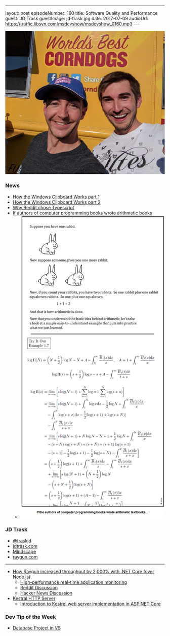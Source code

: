 ---
layout: post
episodeNumber: 160
title: Software Quality and Performance
guest:  JD Trask
guestImage:  jd-trask.jpg
date: 2017-07-09
audioUrl: https://traffic.libsyn.com/msdevshow/msdevshow_0160.mp3
--- 

![Danny Warren @dannydwarren half a minute ago via Twitter for Android @msdevshow @carlschweitzer I just met one of your fans in the wild! He recognized the hat! Y'all are making a difference! Keep it up!!!](msds-hat.jpg)

### News

 - [How the Windows Clipboard Works part 1](https://blogs.msdn.microsoft.com/ntdebugging/2012/03/16/how-the-clipboard-works-part-1)
 - [How the Windows Clipboard Works part 2](https://blogs.msdn.microsoft.com/ntdebugging/2012/03/29/how-the-clipboard-works-part-2)
 - [Why Reddit chose Typescript](https://redditblog.com/2017/06/30/why-we-chose-typescript)
 - [If authors of computer programming books wrote arithmetic books](http://i.imgur.com/FmBl0HS.png)
   - ![If authors of computer programming books wrote arithmetic books](math.png)

### JD Trask

 - [@traskjd](https://twitter.com/traskjd)
 - [jdtrask.com](http://jdtrask.com/)
 - [Mindscape](http://www.mindscapehq.com/)
 - [raygun.com](http://raygun.com)

--------------------------------------

 - [How Raygun increased throughput by 2,000% with .NET Core (over Node.js)](https://raygun.com/blog/increased-throughput-net-core/)
   - [High-performance real-time application monitoring](https://customers.microsoft.com/en-US/story/raygun)
   - [Reddit Discussion](https://www.reddit.com/r/programming/comments/5yag7h/raygun_increases_throughput_by_2000_percent_over/)
   - [Hacker News Discussion](https://news.ycombinator.com/item?id=14416867)
- [Kestral HTTP Server](https://github.com/aspnet/KestrelHttpServer)
   - [Introduction to Kestrel web server implementation in ASP.NET Core](https://docs.microsoft.com/en-us/aspnet/core/fundamentals/servers/kestrel) 

### Dev Tip of the Week

 - [Database Project in VS](https://weblogs.asp.net/gunnarpeipman/using-visual-studio-database-projects-in-real-life)